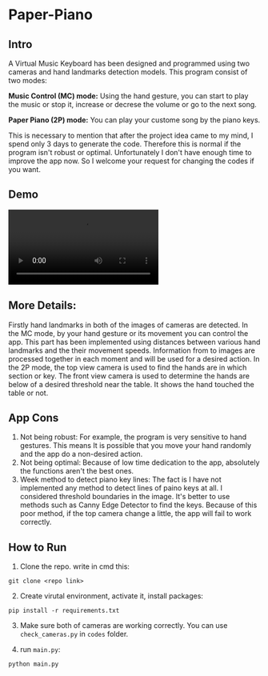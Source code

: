 # Paper-Piano
## Intro
A Virtual Music Keyboard has been designed and programmed using two cameras and hand landmarks detection models. This program consist of two modes:

**Music Control (MC) mode:**
Using the hand gesture, you can start to play the music or stop it,
increase or decrese the volume or go to the next song. 

**Paper Piano (2P) mode:**
You can play your custome song by the piano keys.

This is necessary to mention that after the project idea came to my mind,
I spend only 3 days to generate the code. Therefore this is normal if
the program isn't robust or optimal. Unfortunately I don't have
enough time to improve the app now. So I welcome your request for changing
the codes if you want.


## Demo
<div align="left">
  <video src="https://github.com/MustafaLotfi/Virtual-Music-Keyboard/blob/main/files/demo/1.mp4">
</div>

## More Details:
Firstly hand landmarks in both of the images of cameras are detected.
In the MC mode, by your hand gesture or its movement you can control the app.
This part has been implemented using distances between various hand landmarks and
the their movement speeds. Information from to images are processed together in
each moment and will be used for a desired action.
In the 2P mode, the top view camera is used to find the hands are in which section
or key. The front view camera is used to determine the hands are below of a
desired threshold near the table. It shows the hand touched the table or not.

## App Cons
1. Not being robust:
For example, the program is very sensitive to hand gestures. This means
It is possible that you move your hand randomly and the app do a non-desired action.
2. Not being optimal:
Because of low time dedication to the app, absolutely the functions aren't the
best ones.
3. Week method to detect piano key lines:
The fact is I have not implemented any method to detect lines of paino keys
at all. I considered threshold boundaries in the image. It's better to use
methods such as Canny Edge Detector to find the keys. Because of this poor method,
if the top camera change a little, the app will fail to work correctly.

## How to Run
1. Clone the repo. write in cmd this:

`git clone <repo link>`

2. Create virutal environment, activate it, install packages:

`pip install -r requirements.txt`

3. Make sure both of cameras are working correctly. You can use `check_cameras.py`
in `codes` folder.

4. run `main.py`:

`python main.py`
